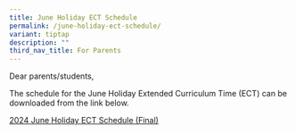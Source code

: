 ```yaml
---
title: June Holiday ECT Schedule
permalink: /june-holiday-ect-schedule/
variant: tiptap
description: ""
third_nav_title: For Parents
---
```

<p>Dear parents/students,</p>
<p>The schedule for the June Holiday Extended Curriculum Time (ECT) can be
downloaded from the link below.</p>
<p><a href="/files/Parents/2024_June_Holiday_ECT_Schedule_Final_.pdf" rel="noopener noreferrer nofollow" target="_blank">2024 June Holiday ECT Schedule (Final)</a>
</p>
<p></p>